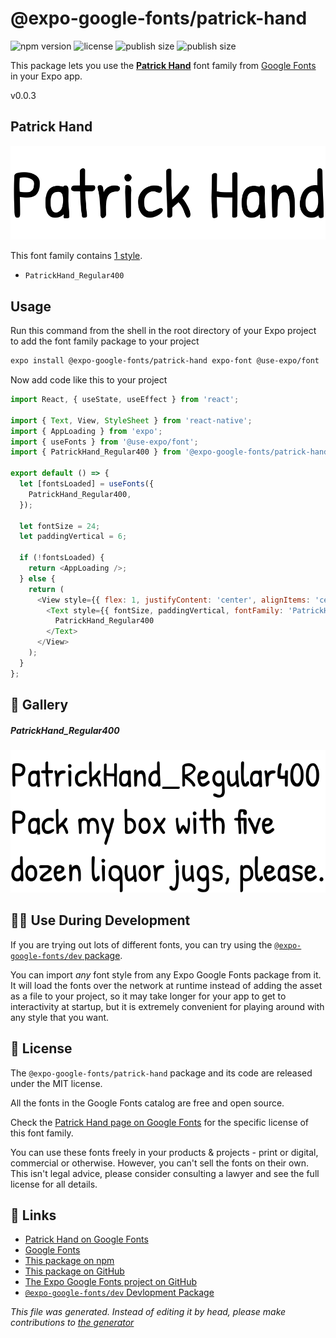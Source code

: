 # @expo-google-fonts/patrick-hand

![npm version](https://flat.badgen.net/npm/v/@expo-google-fonts/patrick-hand)
![license](https://flat.badgen.net/github/license/expo/google-fonts)
![publish size](https://flat.badgen.net/packagephobia/install/@expo-google-fonts/patrick-hand)
![publish size](https://flat.badgen.net/packagephobia/publish/@expo-google-fonts/patrick-hand)

This package lets you use the [**Patrick Hand**](https://fonts.google.com/specimen/Patrick+Hand) font family from [Google Fonts](https://fonts.google.com/) in your Expo app.

v0.0.3

## Patrick Hand

![Patrick Hand](./font-family.png)

This font family contains [1 style](#gallery).

- `PatrickHand_Regular400`

## Usage

Run this command from the shell in the root directory of your Expo project to add the font family package to your project
```sh
expo install @expo-google-fonts/patrick-hand expo-font @use-expo/font
```

Now add code like this to your project
```js
import React, { useState, useEffect } from 'react';

import { Text, View, StyleSheet } from 'react-native';
import { AppLoading } from 'expo';
import { useFonts } from '@use-expo/font';
import { PatrickHand_Regular400 } from '@expo-google-fonts/patrick-hand';

export default () => {
  let [fontsLoaded] = useFonts({
    PatrickHand_Regular400,
  });

  let fontSize = 24;
  let paddingVertical = 6;

  if (!fontsLoaded) {
    return <AppLoading />;
  } else {
    return (
      <View style={{ flex: 1, justifyContent: 'center', alignItems: 'center' }}>
        <Text style={{ fontSize, paddingVertical, fontFamily: 'PatrickHand_Regular400' }}>
          PatrickHand_Regular400
        </Text>
      </View>
    );
  }
};

```

## 🔡 Gallery

##### PatrickHand_Regular400
![PatrickHand_Regular400](./b63c9a7041a5fc7005d8f0580dd04bf71c5eed9b4b6d843857ccb8f2485ebbf6.ttf.png)


## 👩‍💻 Use During Development

If you are trying out lots of different fonts, you can try using the [`@expo-google-fonts/dev` package](https://github.com/expo/google-fonts/tree/master/font-packages/dev#readme).

You can import *any* font style from any Expo Google Fonts package from it. It will load the fonts
over the network at runtime instead of adding the asset as a file to your project, so it may take longer
for your app to get to interactivity at startup, but it is extremely convenient
for playing around with any style that you want.

## 📖 License

The `@expo-google-fonts/patrick-hand` package and its code are released under the MIT license.

All the fonts in the Google Fonts catalog are free and open source.

Check the [Patrick Hand page on Google Fonts](https://fonts.google.com/specimen/Patrick+Hand) for the specific license of this font family.

You can use these fonts freely in your products & projects - print or digital, commercial or otherwise. However, you can't sell the fonts on their own. This isn't legal advice, please consider consulting a lawyer and see the full license for all details.

## 🔗 Links

- [Patrick Hand on Google Fonts](https://fonts.google.com/specimen/Patrick+Hand)
- [Google Fonts](https://fonts.google.com/)
- [This package on npm](https://www.npmjs.com/package/@expo-google-fonts/patrick-hand)
- [This package on GitHub](https://github.com/expo/google-fonts/tree/master/font-packages/patrick-hand)
- [The Expo Google Fonts project on GitHub](https://github.com/expo/google-fonts)
- [`@expo-google-fonts/dev` Devlopment Package](https://github.com/expo/google-fonts/tree/master/font-packages/dev)


*This file was generated. Instead of editing it by head, please make contributions to [the generator](https://github.com/expo/google-fonts/tree/master/packages/generator)*
